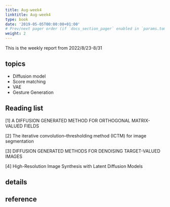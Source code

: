 ```yaml
---
title: Aug-week4
linktitle: Aug-week4
type: book
date: '2019-05-05T00:00:00+01:00'
# Prev/next pager order (if `docs_section_pager` enabled in `params.toml`)
weight: 2
---
```


This is the weekly report from 2022/8/23-8/31

## topics

- Diffusion model
- Score matching
- VAE
- Gesture Generation

## Reading list

[1] A DIFFUSION GENERATED METHOD FOR ORTHOGONAL MATRIX-VALUED FIELDS

[2] The iterative convolution–thresholding method (ICTM) for image segmentation

[3] DIFFUSION GENERATED METHODS FOR
DENOISING TARGET-VALUED IMAGES

[4] High-Resolution Image Synthesis with Latent Diffusion Models

## details



## reference

